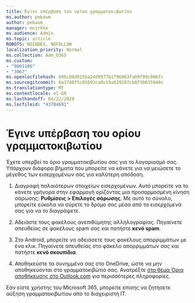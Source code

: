 ```yaml
---
title: Έγινε υπέρβαση του ορίου γραμματοκιβωτίου
ms.author: pebaum
author: pebaum
manager: mnirkhe
ms.audience: Admin
ms.topic: article
ROBOTS: NOINDEX, NOFOLLOW
localization_priority: Normal
ms.collection: Adm_O365
ms.custom:
- "9001106"
- "3067"
ms.openlocfilehash: 898c80d915ba24d9977b1f96063fa09f99c006fc
ms.sourcegitcommit: 6a3748f5c05693ca0c19a829287cb8f30635940c
ms.translationtype: MT
ms.contentlocale: el-GR
ms.lasthandoff: 04/22/2020
ms.locfileid: "43784691"
---
```

# <a name="mailbox-quota-exceeded"></a>Έγινε υπέρβαση του ορίου γραμματοκιβωτίου

Έχετε υπερβεί το όριο γραμματοκιβωτίου σας για το λογαριασμό σας. Υπάρχουν διάφορα βήματα που μπορείτε να κάνετε για να μειώσετε το μέγεθος των εισερχομένων σας για καλύτερη απόδοση.

1. Διαγραφή παλαιότερων στοιχείων εισερχομένων. Αυτό μπορείτε να το κάνετε γρήγορα στην εφαρμογή ορίζοντας μια προσαρμοσμένη κίνηση σάρωσης: **Ρυθμίσεις > Επιλογές σάρωσης**. Με αυτό το σύνολο, μπορείτε εύκολα να σύρετε το δρόμο σας μέσα από τα εισερχόμενά σας για να το διαγράψετε.

2. Αδειάστε τους φακέλους ανεπιθύμητης αλληλογραφίας. Πηγαίνετε απευθείας σε φακέλους spam σας και πατήστε **κενό spam**.

3. Στο Android, μπορείτε να αδειάσετε τους φακέλους απορριμμάτων με ένα κλικ. Πηγαίνετε απευθείας στο φάκελο απορριμμάτων σας και πατήστε **κενό σκουπίδια**. 

4. Αποθηκεύστε τα συνημμένα σας στο OneDrive, ώστε να μην αποθηκεύονται στο γραμματοκιβώτιό σας. Ανατρέξτε [στο θέμα Όρια αποθήκευσης στο Outlook.com](https://support.office.com/article/storage-limits-in-outlook-com-7ac99134-69e5-4619-ac0b-2d313bba5e9e) για περισσότερες πληροφορίες. 

Εάν είστε χρήστης του Microsoft 365, μπορείτε επίσης να ζητήσετε αύξηση γραμματοκιβωτίου από το διαχειριστή IT.